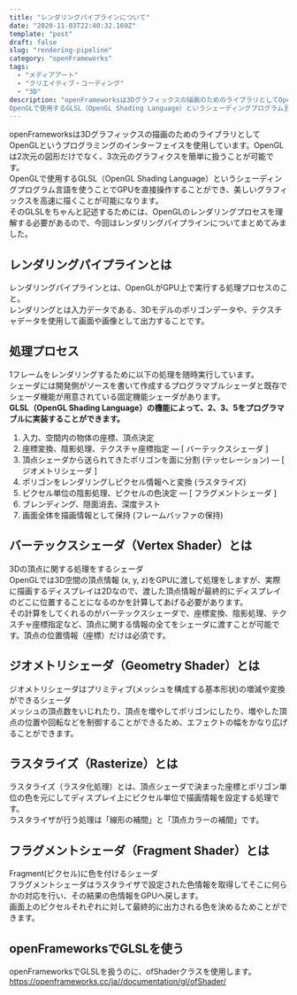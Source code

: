 ```yaml
---
title: "レンダリングパイプラインについて"
date: "2020-11-03T22:40:32.169Z"
template: "post"
draft: false
slug: "rendering-pipeline"
category: "openFrameworks"
tags:
  - "メディアアート"
  - "クリエイティブ・コーディング"
  - "3D"
description: "openFrameworksは3Dグラフィックスの描画のためのライブラリとしてOpenGLというプログラミングのインターフェイスを使用しています。OpenGLは2次元の図形だけでなく、3次元のグラフィクスを簡単に扱うことが可能です。
OpenGLで使用するGLSL（OpenGL Shading Language）というシェーディングプログラム言語を使うことでGPUを直接操作することができ、美しいグラフィックスを高速に描くことが可能になります。"
---
```


openFrameworksは3Dグラフィックスの描画のためのライブラリとしてOpenGLというプログラミングのインターフェイスを使用しています。OpenGLは2次元の図形だけでなく、3次元のグラフィクスを簡単に扱うことが可能です。<br>
OpenGLで使用するGLSL（OpenGL Shading Language）というシェーディングプログラム言語を使うことでGPUを直接操作することができ、美しいグラフィックスを高速に描くことが可能になります。<br>
そのGLSLをちゃんと記述するためには、OpenGLのレンダリングプロセスを理解する必要があるので、今回はレンダリングパイプラインについてまとめてみました。

## レンダリングパイプラインとは
レンダリングパイプラインとは、OpenGLがGPU上で実行する処理プロセスのこと。<br>
レンダリングとは入力データである、3Dモデルのポリゴンデータや、テクスチャデータを使用して画面や画像として出力することです。

## 処理プロセス
1フレームをレンダリングするために以下の処理を随時実行しています。<br>
シェーダには開発側がソースを書いて作成するプログラマブルシェーダと既存でシェーダ機能が用意されている固定機能シェーダがあります。<br>
**GLSL（OpenGL Shading Language）の機能によって、2、3、5をプログラマブルに実装することができます。**

1. 入力、空間内の物体の座標、頂点決定
1. 座標変換、陰影処理、テクスチャ座標指定 — [ バーテックスシェーダ ]
1. 頂点シェーダから送られてきたポリゴンを面に分割 (テッセレーション) — [ ジオメトリシェーダ ]
1. ポリゴンをレンダリングしピクセル情報へと変換 (ラスタライズ)
1. ピクセル単位の陰影処理、ピクセルの色決定 — [ フラグメントシェーダ ]
1. ブレンディング、隠面消去、深度テスト
1. 画面全体を描画情報として保持 (フレームバッファの保持)

## バーテックスシェーダ（Vertex Shader）とは
3Dの頂点に関する処理をするシェーダ<br>
OpenGLでは3D空間の頂点情報 (x, y, z)をGPUに渡して処理をしますが、実際に描画するディスプレイは2Dなので、渡した頂点情報が最終的にディスプレイのどこに位置することになるのかを計算してあげる必要があります。<br>
その計算をしてくれるのがバーテックスシェーダで、座標変換、陰影処理、テクスチャ座標指定など、頂点に関する情報の全てをシェーダに渡すことが可能です。頂点の位置情報（座標）だけは必須です。

## ジオメトリシェーダ（Geometry Shader）とは
ジオメトリシェーダはプリミティブ(メッシュを構成する基本形状)の増減や変換ができるシェーダ<br>
メッシュの頂点数をいじれたり、頂点を増やしてポリゴンにしたり、増やした頂点の位置や回転などを制御することができるため、エフェクトの幅をかなり広げることができます。

## ラスタライズ（Rasterize）とは
ラスタライズ（ラスタ化処理）とは、頂点シェーダで決まった座標とポリゴン単位の色を元にしてディスプレイ上にピクセル単位で描画情報を設定する処理です。<br>
ラスタライザが行う処理は「線形の補間」と「頂点カラーの補間」です。

## フラグメントシェーダ（Fragment Shader）とは
Fragment(ピクセル)に色を付けるシェーダ<br>
フラグメントシェーダはラスタライザで設定された色情報を取得してそこに何らかの対応を行い、その結果の色情報をGPUへ戻します。<br>
画面上のピクセルそれぞれに対して最終的に出力される色を決めるためことができます。

## openFrameworksでGLSLを使う
openFrameworksでGLSLを扱うのに、ofShaderクラスを使用します。<br>
https://openframeworks.cc/ja//documentation/gl/ofShader/
